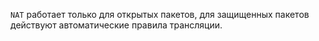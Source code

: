 
`NAT` работает только для открытых пакетов, для защищенных пакетов действуют автоматические правила трансляции.

